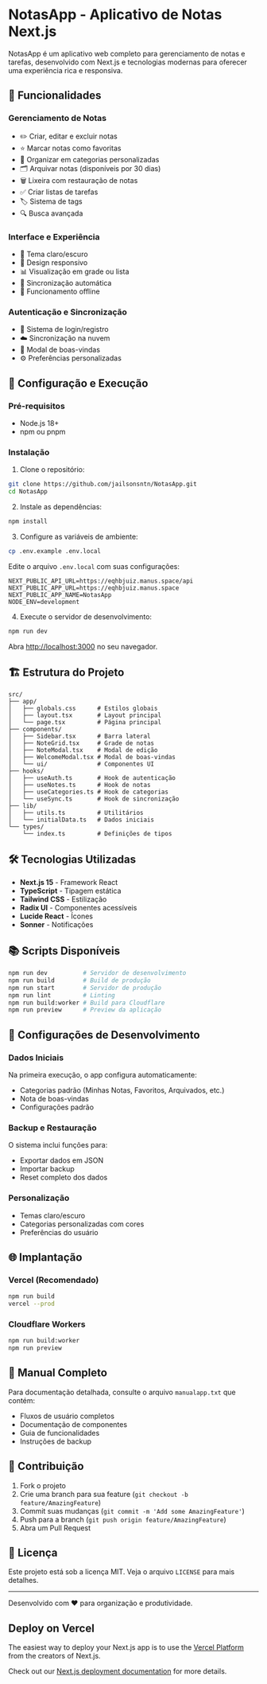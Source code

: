 # NotasApp - Aplicativo de Notas Next.js

NotasApp é um aplicativo web completo para gerenciamento de notas e tarefas, desenvolvido com Next.js e tecnologias modernas para oferecer uma experiência rica e responsiva.

## 🌟 Funcionalidades

### Gerenciamento de Notas
- ✏️ Criar, editar e excluir notas
- ⭐ Marcar notas como favoritas
- 📁 Organizar em categorias personalizadas
- 🗂️ Arquivar notas (disponíveis por 30 dias)
- 🗑️ Lixeira com restauração de notas
- ✅ Criar listas de tarefas
- 🏷️ Sistema de tags
- 🔍 Busca avançada

### Interface e Experiência
- 🌙 Tema claro/escuro
- 📱 Design responsivo
- 📊 Visualização em grade ou lista
- 🔄 Sincronização automática
- 📴 Funcionamento offline

### Autenticação e Sincronização
- 👤 Sistema de login/registro
- ☁️ Sincronização na nuvem
- 🎉 Modal de boas-vindas
- ⚙️ Preferências personalizadas

## 🚀 Configuração e Execução

### Pré-requisitos
- Node.js 18+ 
- npm ou pnpm

### Instalação

1. Clone o repositório:
```bash
git clone https://github.com/jailsonsntn/NotasApp.git
cd NotasApp
```

2. Instale as dependências:
```bash
npm install
```

3. Configure as variáveis de ambiente:
```bash
cp .env.example .env.local
```

Edite o arquivo `.env.local` com suas configurações:
```
NEXT_PUBLIC_API_URL=https://eqhbjuiz.manus.space/api
NEXT_PUBLIC_APP_URL=https://eqhbjuiz.manus.space
NEXT_PUBLIC_APP_NAME=NotasApp
NODE_ENV=development
```

4. Execute o servidor de desenvolvimento:
```bash
npm run dev
```

Abra [http://localhost:3000](http://localhost:3000) no seu navegador.

## 🏗️ Estrutura do Projeto

```
src/
├── app/
│   ├── globals.css      # Estilos globais
│   ├── layout.tsx       # Layout principal
│   └── page.tsx         # Página principal
├── components/
│   ├── Sidebar.tsx      # Barra lateral
│   ├── NoteGrid.tsx     # Grade de notas
│   ├── NoteModal.tsx    # Modal de edição
│   ├── WelcomeModal.tsx # Modal de boas-vindas
│   └── ui/              # Componentes UI
├── hooks/
│   ├── useAuth.ts       # Hook de autenticação
│   ├── useNotes.ts      # Hook de notas
│   ├── useCategories.ts # Hook de categorias
│   └── useSync.ts       # Hook de sincronização
├── lib/
│   ├── utils.ts         # Utilitários
│   └── initialData.ts   # Dados iniciais
└── types/
    └── index.ts         # Definições de tipos
```

## 🛠️ Tecnologias Utilizadas

- **Next.js 15** - Framework React
- **TypeScript** - Tipagem estática
- **Tailwind CSS** - Estilização
- **Radix UI** - Componentes acessíveis
- **Lucide React** - Ícones
- **Sonner** - Notificações

## 📚 Scripts Disponíveis

```bash
npm run dev          # Servidor de desenvolvimento
npm run build        # Build de produção
npm run start        # Servidor de produção
npm run lint         # Linting
npm run build:worker # Build para Cloudflare
npm run preview      # Preview da aplicação
```

## 🔧 Configurações de Desenvolvimento

### Dados Iniciais
Na primeira execução, o app configura automaticamente:
- Categorias padrão (Minhas Notas, Favoritos, Arquivados, etc.)
- Nota de boas-vindas
- Configurações padrão

### Backup e Restauração
O sistema inclui funções para:
- Exportar dados em JSON
- Importar backup
- Reset completo dos dados

### Personalização
- Temas claro/escuro
- Categorias personalizadas com cores
- Preferências do usuário

## 🌐 Implantação

### Vercel (Recomendado)
```bash
npm run build
vercel --prod
```

### Cloudflare Workers
```bash
npm run build:worker
npm run preview
```

## 📖 Manual Completo

Para documentação detalhada, consulte o arquivo `manualapp.txt` que contém:
- Fluxos de usuário completos
- Documentação de componentes
- Guia de funcionalidades
- Instruções de backup

## 🤝 Contribuição

1. Fork o projeto
2. Crie uma branch para sua feature (`git checkout -b feature/AmazingFeature`)
3. Commit suas mudanças (`git commit -m 'Add some AmazingFeature'`)
4. Push para a branch (`git push origin feature/AmazingFeature`)
5. Abra um Pull Request

## 📝 Licença

Este projeto está sob a licença MIT. Veja o arquivo `LICENSE` para mais detalhes.

---

Desenvolvido com ❤️ para organização e produtividade.

## Deploy on Vercel

The easiest way to deploy your Next.js app is to use the [Vercel Platform](https://vercel.com/new?utm_medium=default-template&filter=next.js&utm_source=create-next-app&utm_campaign=create-next-app-readme) from the creators of Next.js.

Check out our [Next.js deployment documentation](https://nextjs.org/docs/app/building-your-application/deploying) for more details.
